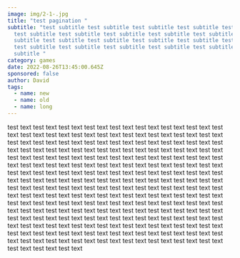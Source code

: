 ```yaml
---
image: img/2-1-.jpg
title: "test pagination "
subtitle: "test subtitle test subtitle test subtitle test subtitle test subtitle
  test subtitle test subtitle test subtitle test subtitle test subtitle test
  subtitle test subtitle test subtitle test subtitle test subtitle test subtitle
  test subtitle test subtitle test subtitle test subtitle test subtitle test
  subtitle "
category: games
date: 2022-08-26T13:45:00.645Z
sponsored: false
author: David
tags:
  - name: new
  - name: old
  - name: long
---
```

test text test text test text test text test text test text test text test text test text test text test text test text test text test text test text test text test text test text test text test text test text test text test text test text test text test text test text test text test text test text test text test text test text test text test text test text test text test text test text test text test text test text test text test text test text test text test text test text test text test text test text test text test text test text test text test text test text test text test text test text test text test text test text test text test text test text test text test text test text test text test text test text test text test text test text test text test text test text test text test text test text test text test text test text test text test text test text test text test text test text test text test text test text test text test text test text test text test text test text test text test text test text test text test text test text test text test text test text test text test text test text test text test text test text test text test text test text test text test text test text test text test text test text test text test text test text test text test text test text test text test text test text test text test text test text test text test text test text test text